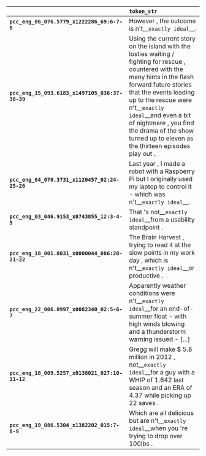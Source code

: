 |                                                 | `token_str`                                                                                                                                                                                                                                                                                                                                         |
|:------------------------------------------------|:----------------------------------------------------------------------------------------------------------------------------------------------------------------------------------------------------------------------------------------------------------------------------------------------------------------------------------------------------|
| **`pcc_eng_06_076.5779_x1222286_69:6-7-8`**     | However , the outcome is n't__``exactly ideal``__.                                                                                                                                                                                                                                                                                                  |
| **`pcc_eng_15_093.6183_x1497105_036:37-38-39`** | Using the current story on the island with the losties waiting / fighting for rescue , countered with the many hints in the flash forward future stories that the events leading up to the rescue were n't__``exactly ideal``__and even a bit of nightmare , you find the drama of the show turned up to eleven as the thirteen episodes play out . |
| **`pcc_eng_04_070.3731_x1120457_02:24-25-26`**  | Last year , I made a robot with a Raspberry Pi but I originally used my laptop to control it - which was n't__``exactly ideal``__.                                                                                                                                                                                                                  |
| **`pcc_eng_03_046.9153_x0743855_12:3-4-5`**     | That 's not__``exactly ideal``__from a usability standpoint .                                                                                                                                                                                                                                                                                       |
| **`pcc_eng_18_001.0031_x0000044_086:20-21-22`** | The Brain Harvest , trying to read it at the slow points in my work day , which is n't__``exactly ideal``__or productive .                                                                                                                                                                                                                          |
| **`pcc_eng_22_006.0997_x0082340_02:5-6-7`**     | Apparently weather conditions were n't__``exactly ideal``__for an end-of-summer float - with high winds blowing and a thunderstorm warning issued - [...]                                                                                                                                                                                           |
| **`pcc_eng_18_009.5257_x0138021_027:10-11-12`** | Gregg will make $ 5.8 million in 2012 , not__``exactly ideal``__for a guy with a WHIP of 1.642 last season and an ERA of 4.37 while picking up 22 saves .                                                                                                                                                                                           |
| **`pcc_eng_19_086.5304_x1382202_015:7-8-9`**    | Which are all delicious but are n't__``exactly ideal``__when you 're trying to drop over 100lbs .                                                                                                                                                                                                                                                   |